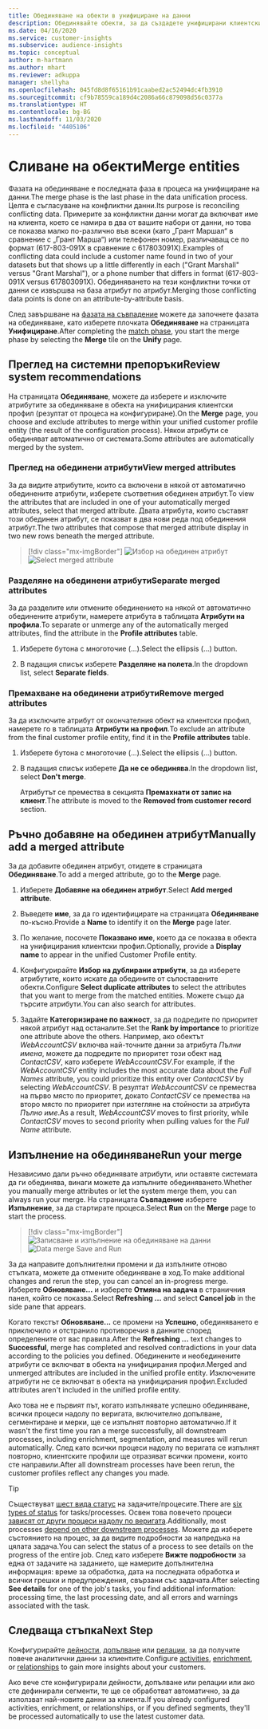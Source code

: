 ```yaml
---
title: Обединяване на обекти в унифициране на данни
description: Обединявайте обекти, за да създадете унифицирани клиентски профили.
ms.date: 04/16/2020
ms.service: customer-insights
ms.subservice: audience-insights
ms.topic: conceptual
author: m-hartmann
ms.author: mhart
ms.reviewer: adkuppa
manager: shellyha
ms.openlocfilehash: 045fd8d8f65161b91caabed2ac52494dc4fb3910
ms.sourcegitcommit: cf9b78559ca189d4c2086a66c879098d56c0377a
ms.translationtype: HT
ms.contentlocale: bg-BG
ms.lasthandoff: 11/03/2020
ms.locfileid: "4405106"
---
```

# <a name="merge-entities"></a><span data-ttu-id="b6966-103">Сливане на обекти</span><span class="sxs-lookup"><span data-stu-id="b6966-103">Merge entities</span></span>

<span data-ttu-id="b6966-104">Фазата на обединяване е последната фаза в процеса на унифициране на данни.</span><span class="sxs-lookup"><span data-stu-id="b6966-104">The merge phase is the last phase in the data unification process.</span></span> <span data-ttu-id="b6966-105">Целта е съгласуване на конфликтни данни.</span><span class="sxs-lookup"><span data-stu-id="b6966-105">Its purpose is reconciling conflicting data.</span></span> <span data-ttu-id="b6966-106">Примерите за конфликтни данни могат да включват име на клиента, което се намира в два от вашите набори от данни, но това се показва малко по-различно във всеки (като „Грант Маршал“ в сравнение с „Грант Марша“) или телефонен номер, различаващ се по формат (617-803-091X в сравнение с 617803091X).</span><span class="sxs-lookup"><span data-stu-id="b6966-106">Examples of conflicting data could include a customer name found in two of your datasets but that shows up a little differently in each ("Grant Marshall" versus "Grant Marshal"), or a phone number that differs in format (617-803-091X versus 617803091X).</span></span> <span data-ttu-id="b6966-107">Обединяването на тези конфликтни точки от данни се извършва на база атрибут по атрибут.</span><span class="sxs-lookup"><span data-stu-id="b6966-107">Merging those conflicting data points is done on an attribute-by-attribute basis.</span></span>

<span data-ttu-id="b6966-108">След завършване на [фазата на съвпадение](match-entities.md) можете да започнете фазата на обединяване, като изберете плочката **Обединяване** на страницата **Унифициране**.</span><span class="sxs-lookup"><span data-stu-id="b6966-108">After completing the [match phase](match-entities.md), you start the merge phase by selecting the **Merge** tile on the **Unify** page.</span></span>

## <a name="review-system-recommendations"></a><span data-ttu-id="b6966-109">Преглед на системни препоръки</span><span class="sxs-lookup"><span data-stu-id="b6966-109">Review system recommendations</span></span>

<span data-ttu-id="b6966-110">На страницата **Обединяване**, можете да изберете и изключите атрибутите за обединяване в обекта на унифицирания клиентски профил (резултат от процеса на конфигуриране).</span><span class="sxs-lookup"><span data-stu-id="b6966-110">On the **Merge** page, you choose and exclude attributes to merge within your unified customer profile entity (the result of the configuration process).</span></span> <span data-ttu-id="b6966-111">Някои атрибути се обединяват автоматично от системата.</span><span class="sxs-lookup"><span data-stu-id="b6966-111">Some attributes are automatically merged by the system.</span></span>

### <a name="view-merged-attributes"></a><span data-ttu-id="b6966-112">Преглед на обединени атрибути</span><span class="sxs-lookup"><span data-stu-id="b6966-112">View merged attributes</span></span>

<span data-ttu-id="b6966-113">За да видите атрибутите, които са включени в някой от автоматично обединените атрибути, изберете съответния обединен атрибут.</span><span class="sxs-lookup"><span data-stu-id="b6966-113">To view the attributes that are included in one of your automatically merged attributes, select that merged attribute.</span></span> <span data-ttu-id="b6966-114">Двата атрибута, които съставят този обединен атрибут, се показват в два нови реда под обединения атрибут.</span><span class="sxs-lookup"><span data-stu-id="b6966-114">The two attributes that compose that merged attribute display in two new rows beneath the merged attribute.</span></span>

> [!div class="mx-imgBorder"]
> <span data-ttu-id="b6966-115">![Избор на обединен атрибут](media/configure-data-merge-profile-attributes.png "Избор на обединен атрибут")</span><span class="sxs-lookup"><span data-stu-id="b6966-115">![Select merged attribute](media/configure-data-merge-profile-attributes.png "Select merged attribute")</span></span>

### <a name="separate-merged-attributes"></a><span data-ttu-id="b6966-116">Разделяне на обединени атрибути</span><span class="sxs-lookup"><span data-stu-id="b6966-116">Separate merged attributes</span></span>

<span data-ttu-id="b6966-117">За да разделите или отмените обединението на някой от автоматично обединените атрибути, намерете атрибута в таблицата **Атрибути на профила**.</span><span class="sxs-lookup"><span data-stu-id="b6966-117">To separate or unmerge any of the automatically merged attributes, find the attribute in the **Profile attributes** table.</span></span>

1. <span data-ttu-id="b6966-118">Изберете бутона с многоточие (...).</span><span class="sxs-lookup"><span data-stu-id="b6966-118">Select the ellipsis (...) button.</span></span>
  
2. <span data-ttu-id="b6966-119">В падащия списък изберете **Разделяне на полета**.</span><span class="sxs-lookup"><span data-stu-id="b6966-119">In the dropdown list, select **Separate fields**.</span></span>

### <a name="remove-merged-attributes"></a><span data-ttu-id="b6966-120">Премахване на обединени атрибути</span><span class="sxs-lookup"><span data-stu-id="b6966-120">Remove merged attributes</span></span>

<span data-ttu-id="b6966-121">За да изключите атрибут от окончателния обект на клиентски профил, намерете го в таблицата **Атрибути на профил**.</span><span class="sxs-lookup"><span data-stu-id="b6966-121">To exclude an attribute from the final customer profile entity, find it in the **Profile attributes** table.</span></span>

1. <span data-ttu-id="b6966-122">Изберете бутона с многоточие (...).</span><span class="sxs-lookup"><span data-stu-id="b6966-122">Select the ellipsis (...) button.</span></span>
  
2. <span data-ttu-id="b6966-123">В падащия списък изберете **Да не се обединява**.</span><span class="sxs-lookup"><span data-stu-id="b6966-123">In the dropdown list, select **Don't merge**.</span></span>

   <span data-ttu-id="b6966-124">Атрибутът се премества в секцията **Премахнати от запис на клиент**.</span><span class="sxs-lookup"><span data-stu-id="b6966-124">The attribute is moved to the **Removed from customer record** section.</span></span>

## <a name="manually-add-a-merged-attribute"></a><span data-ttu-id="b6966-125">Ръчно добавяне на обединен атрибут</span><span class="sxs-lookup"><span data-stu-id="b6966-125">Manually add a merged attribute</span></span>

<span data-ttu-id="b6966-126">За да добавите обединен атрибут, отидете в страницата **Обединяване**.</span><span class="sxs-lookup"><span data-stu-id="b6966-126">To add a merged attribute, go to the **Merge** page.</span></span>

1. <span data-ttu-id="b6966-127">Изберете **Добавяне на обединен атрибут**.</span><span class="sxs-lookup"><span data-stu-id="b6966-127">Select **Add merged attribute**.</span></span>

2. <span data-ttu-id="b6966-128">Въведете **име**, за да го идентифицирате на страницата **Обединяване** по-късно.</span><span class="sxs-lookup"><span data-stu-id="b6966-128">Provide a **Name** to identify it on the **Merge** page later.</span></span>

3. <span data-ttu-id="b6966-129">По желание, посочете **Показвано име**, което да се показва в обекта на унифицирания клиентски профил.</span><span class="sxs-lookup"><span data-stu-id="b6966-129">Optionally, provide a **Display name** to appear in the unified Customer Profile entity.</span></span>

4. <span data-ttu-id="b6966-130">Конфигурирайте **Избор на дублирани атрибути**, за да изберете атрибутите, които искате да обедините от съпоставените обекти.</span><span class="sxs-lookup"><span data-stu-id="b6966-130">Configure **Select duplicate attributes** to select the attributes that you want to merge from the matched entities.</span></span> <span data-ttu-id="b6966-131">Можете също да търсите атрибути.</span><span class="sxs-lookup"><span data-stu-id="b6966-131">You can also search for attributes.</span></span>

5. <span data-ttu-id="b6966-132">Задайте **Категоризиране по важност**, за да подредите по приоритет някой атрибут над останалите.</span><span class="sxs-lookup"><span data-stu-id="b6966-132">Set the **Rank by importance** to prioritize one attribute above the others.</span></span> <span data-ttu-id="b6966-133">Например, ако обектът *WebAccountCSV* включва най-точните данни за атрибута *Пълни имена*, можете да подредите по приоритет този обект над *ContactCSV*, като изберете *WebAccountCSV*.</span><span class="sxs-lookup"><span data-stu-id="b6966-133">For example, if the *WebAccountCSV* entity includes the most accurate data about the *Full Names* attribute, you could prioritize this entity over *ContactCSV* by selecting *WebAccountCSV*.</span></span> <span data-ttu-id="b6966-134">В резултат *WebAccountCSV* се премества на първо място по приоритет, докато *ContactCSV* се премества на второ място по приоритет при изтегляне на стойности за атрибута *Пълно име*.</span><span class="sxs-lookup"><span data-stu-id="b6966-134">As a result, *WebAccountCSV* moves to first priority, while *ContactCSV* moves to second priority when pulling values for the *Full Name* attribute.</span></span>

## <a name="run-your-merge"></a><span data-ttu-id="b6966-135">Изпълнение на обединяване</span><span class="sxs-lookup"><span data-stu-id="b6966-135">Run your merge</span></span>

<span data-ttu-id="b6966-136">Независимо дали ръчно обединявате атрибути, или оставяте системата да ги обединява, винаги можете да изпълните обединяването.</span><span class="sxs-lookup"><span data-stu-id="b6966-136">Whether you manually merge attributes or let the system merge them, you can always run your merge.</span></span> <span data-ttu-id="b6966-137">На страницата **Съвпадение** изберете **Изпълнение**, за да стартирате процеса.</span><span class="sxs-lookup"><span data-stu-id="b6966-137">Select **Run** on the **Merge** page to start the process.</span></span>

> [!div class="mx-imgBorder"]
> <span data-ttu-id="b6966-138">![Записване и изпълнение на обединяване на данни](media/configure-data-merge-save-run.png "Записване и изпълнение на обединяване на данни")</span><span class="sxs-lookup"><span data-stu-id="b6966-138">![Data merge Save and Run](media/configure-data-merge-save-run.png "Data merge Save and Run")</span></span>

<span data-ttu-id="b6966-139">За да направите допълнителни промени и да изпълните отново стъпката, можете да отмените обединяване в ход.</span><span class="sxs-lookup"><span data-stu-id="b6966-139">To make additional changes and rerun the step, you can cancel an in-progress merge.</span></span> <span data-ttu-id="b6966-140">Изберете **Обновяване...** и изберете **Отмяна на задача**  в страничния панел, който се показва.</span><span class="sxs-lookup"><span data-stu-id="b6966-140">Select **Refreshing ...** and select **Cancel job**  in the side pane that appears.</span></span>

<span data-ttu-id="b6966-141">Когато текстът **Обновяване...** се промени на **Успешно**, обединяването е приключило и отстранило противоречия в данните според определените от вас правила.</span><span class="sxs-lookup"><span data-stu-id="b6966-141">After the **Refreshing ...** text changes to **Successful**, merge has completed and resolved contradictions in your data according to the policies you defined.</span></span> <span data-ttu-id="b6966-142">Обединените и необединените атрибути се включват в обекта на унифицирания профил.</span><span class="sxs-lookup"><span data-stu-id="b6966-142">Merged and unmerged attributes are included in the unified profile entity.</span></span> <span data-ttu-id="b6966-143">Изключените атрибути не се включват в обекта на унифицирания профил.</span><span class="sxs-lookup"><span data-stu-id="b6966-143">Excluded attributes aren't included in the unified profile entity.</span></span>

<span data-ttu-id="b6966-144">Ако това не е първият път, когато изпълнявате успешно обединяване, всички процеси надолу по веригата, включително допълване, сегментиране и мерки, ще се изпълнят повторно автоматично.</span><span class="sxs-lookup"><span data-stu-id="b6966-144">If it wasn't the first time you ran a merge successfully, all downstream processes, including enrichment, segmentation, and measures will rerun automatically.</span></span> <span data-ttu-id="b6966-145">След като всички процеси надолу по веригата се изпълнят повторно, клиентските профили ще отразяват всички промени, които сте направили.</span><span class="sxs-lookup"><span data-stu-id="b6966-145">After all downstream processes have been rerun, the customer profiles reflect any changes you made.</span></span>

> [!TIP]
> <span data-ttu-id="b6966-146">Съществуват [шест вида статус](system.md#status-types) на задачите/процесите.</span><span class="sxs-lookup"><span data-stu-id="b6966-146">There are [six types of status](system.md#status-types) for tasks/processes.</span></span> <span data-ttu-id="b6966-147">Освен това повечето процеси [зависят от други процеси надолу по веригата](system.md#refresh-policies).</span><span class="sxs-lookup"><span data-stu-id="b6966-147">Additionally, most processes [depend on other downstream processes](system.md#refresh-policies).</span></span> <span data-ttu-id="b6966-148">Можете да изберете състоянието на процес, за да видите подробности за напредъка на цялата задача.</span><span class="sxs-lookup"><span data-stu-id="b6966-148">You can select the status of a process to see details on the progress of the entire job.</span></span> <span data-ttu-id="b6966-149">След като изберете **Вижте подробности** за една от задачите на заданието, ще намерите допълнителна информация: време за обработка, дата на последната обработка и всички грешки и предупреждения, свързани със задачата.</span><span class="sxs-lookup"><span data-stu-id="b6966-149">After selecting **See details** for one of the job's tasks, you find additional information: processing time, the last processing date, and all errors and warnings associated with the task.</span></span>

## <a name="next-step"></a><span data-ttu-id="b6966-150">Следваща стъпка</span><span class="sxs-lookup"><span data-stu-id="b6966-150">Next Step</span></span>

<span data-ttu-id="b6966-151">Конфигурирайте [дейности](activities.md), [допълване](enrichment-microsoft-graph.md) или [релации](relationships.md), за да получите повече аналитични данни за клиентите.</span><span class="sxs-lookup"><span data-stu-id="b6966-151">Configure [activities](activities.md), [enrichment](enrichment-microsoft-graph.md), or [relationships](relationships.md) to gain more insights about your customers.</span></span>

<span data-ttu-id="b6966-152">Ако вече сте конфигурирали дейности, допълване или релации или ако сте дефинирали сегменти, те ще се обработват автоматично, за да използват най-новите данни за клиента.</span><span class="sxs-lookup"><span data-stu-id="b6966-152">If you already configured activities, enrichment, or relationships, or if you defined segments, they'll be processed automatically to use the latest customer data.</span></span>


